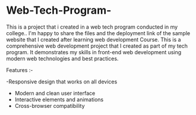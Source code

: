 # Web-Tech-Program-
This is a project that i created in a web tech program conducted in my college.. I'm happy to share the files and the deployment link of the sample website that I created after learning web development Course.
This is a comprehensive web development project that I created as part of my tech program. It demonstrates my skills in front-end web development using modern web technologies and best practices.
 
 Features :-

-Responsive design that works on all devices
- Modern and clean user interface
- Interactive elements and animations
- Cross-browser compatibility
